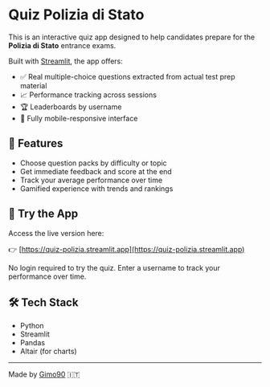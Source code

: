 # Quiz Polizia di Stato

This is an interactive quiz app designed to help candidates prepare for the **Polizia di Stato** entrance exams.

Built with [Streamlit](https://streamlit.io/), the app offers:
- ✅ Real multiple-choice questions extracted from actual test prep material
- 📈 Performance tracking across sessions
- 🏆 Leaderboards by username
- 📱 Fully mobile-responsive interface

## 🎯 Features
- Choose question packs by difficulty or topic
- Get immediate feedback and score at the end
- Track your average performance over time
- Gamified experience with trends and rankings

## 🚀 Try the App

Access the live version here:

👉 [https://quiz-polizia.streamlit.app](https://quiz-polizia.streamlit.app)

No login required to try the quiz.
Enter a username to track your performance over time.

## 🛠️ Tech Stack

- Python
- Streamlit
- Pandas
- Altair (for charts)

---

Made by [Gimo90](https://github.com/Gimo90) 🇮🇹
